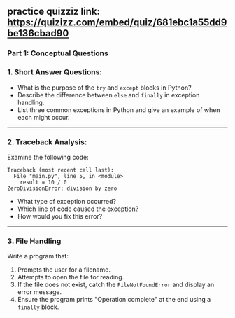 ## practice quizziz link: https://quizizz.com/embed/quiz/681ebc1a55dd9be136cbad90


### **Part 1: Conceptual Questions**

### 1. **Short Answer Questions:**
  - What is the purpose of the `try` and `except` blocks in Python?
  - Describe the difference between `else` and `finally` in exception handling.
  - List three common exceptions in Python and give an example of when each might occur.

---

### 2. **Traceback Analysis:**
  Examine the following code:
  ```
  Traceback (most recent call last):
    File "main.py", line 5, in <module>
      result = 10 / 0
  ZeroDivisionError: division by zero
  ```
  - What type of exception occurred?
  - Which line of code caused the exception?
  - How would you fix this error?

---

### 3. File Handling
Write a program that:
1. Prompts the user for a filename.
2. Attempts to open the file for reading.
3. If the file does not exist, catch the `FileNotFoundError` and display an error message.
4. Ensure the program prints "Operation complete" at the end using a `finally` block.

